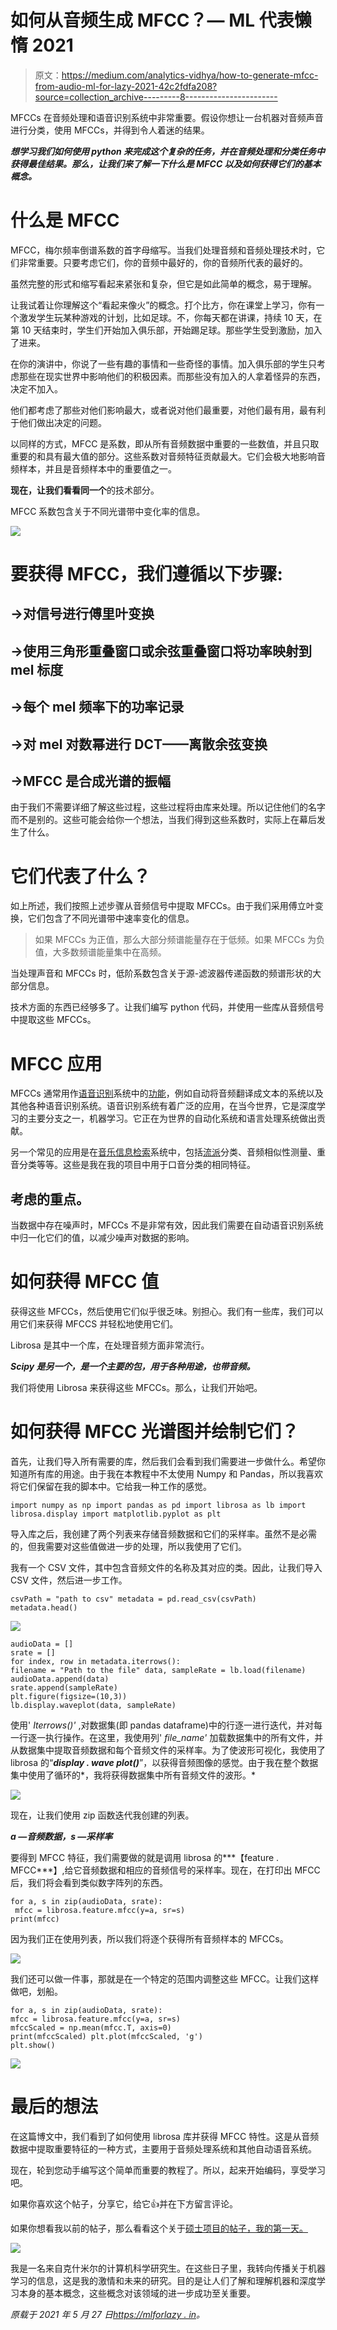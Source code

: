 # 如何从音频生成 MFCC？— ML 代表懒惰 2021

> 原文：<https://medium.com/analytics-vidhya/how-to-generate-mfcc-from-audio-ml-for-lazy-2021-42c2fdfa208?source=collection_archive---------8----------------------->

MFCCs 在音频处理和语音识别系统中非常重要。假设你想让一台机器对音频声音进行分类，使用 MFCCs，并得到令人着迷的结果。

***想学习我们如何使用 python 来完成这个复杂的任务，并在音频处理和分类任务中获得最佳结果。那么，让我们来了解一下什么是 MFCC 以及如何获得它们的基本概念。***

# 什么是 MFCC

MFCC，梅尔频率倒谱系数的首字母缩写。当我们处理音频和音频处理技术时，它们非常重要。只要考虑它们，你的音频中最好的，你的音频所代表的最好的。

虽然完整的形式和缩写看起来紧张和复杂，但它是如此简单的概念，易于理解。

让我试着让你理解这个“看起来像火”的概念。打个比方，你在课堂上学习，你有一个激发学生玩某种游戏的计划，比如足球。不，你每天都在讲课，持续 10 天，在第 10 天结束时，学生们开始加入俱乐部，开始踢足球。那些学生受到激励，加入了进来。

在你的演讲中，你说了一些有趣的事情和一些奇怪的事情。加入俱乐部的学生只考虑那些在现实世界中影响他们的积极因素。而那些没有加入的人拿着怪异的东西，决定不加入。

他们都考虑了那些对他们影响最大，或者说对他们最重要，对他们最有用，最有利于他们做出决定的问题。

以同样的方式，MFCC 是系数，即从所有音频数据中重要的一些数值，并且只取重要的和具有最大值的部分。这些系数对音频特征贡献最大。它们会极大地影响音频样本，并且是音频样本中的重要值之一。

**现在，让我们看看同一个**的技术部分。

MFCC 系数包含关于不同光谱带中变化率的信息。

![](img/fccbc2dc869625e0fce938b338bb33c5.png)

# 要获得 MFCC，我们遵循以下步骤:

## →对信号进行傅里叶变换

## →使用三角形重叠窗口或余弦重叠窗口将功率映射到 mel 标度

## →每个 mel 频率下的功率记录

## →对 mel 对数幂进行 DCT——离散余弦变换

## →MFCC 是合成光谱的振幅

由于我们不需要详细了解这些过程，这些过程将由库来处理。所以记住他们的名字而不是别的。这些可能会给你一个想法，当我们得到这些系数时，实际上在幕后发生了什么。

# 它们代表了什么？

如上所述，我们按照上述步骤从音频信号中提取 MFCCs。由于我们采用傅立叶变换，它们包含了不同光谱带中速率变化的信息。

> 如果 MFCCs 为正值，那么大部分频谱能量存在于低频。如果 MFCCs 为负值，大多数频谱能量集中在高频。

当处理声音和 MFCCs 时，低阶系数包含关于源-滤波器传递函数的频谱形状的大部分信息。

技术方面的东西已经够多了。让我们编写 python 代码，并使用一些库从音频信号中提取这些 MFCCs。

# MFCC 应用

MFCCs 通常用作[语音识别](https://en.wikipedia.org/wiki/Speech_recognition)系统中的[功能](https://en.wikipedia.org/wiki/Features_(pattern_recognition))，例如自动将音频翻译成文本的系统以及其他各种语音识别系统。语音识别系统有着广泛的应用，在当今世界，它是深度学习的主要分支之一，机器学习。它正在为世界的自动化系统和语言处理系统做出贡献。

另一个常见的应用是在[音乐信息检索](https://en.wikipedia.org/wiki/Music_information_retrieval)系统中，包括[流派](https://en.wikipedia.org/wiki/Genre)分类、音频相似性测量、重音分类等等。这些是我在我的项目中用于口音分类的相同特征。

## 考虑的重点。

当数据中存在噪声时，MFCCs 不是非常有效，因此我们需要在自动语音识别系统中归一化它们的值，以减少噪声对数据的影响。

# 如何获得 MFCC 值

获得这些 MFCCs，然后使用它们似乎很乏味。别担心。我们有一些库，我们可以用它们来获得 MFCCS 并轻松地使用它们。

Librosa 是其中一个库，在处理音频方面非常流行。

***Scipy 是另一个，是一个主要的包，用于各种用途，也带音频。***

我们将使用 Librosa 来获得这些 MFCCs。那么，让我们开始吧。

# 如何获得 MFCC 光谱图并绘制它们？

首先，让我们导入所有需要的库，然后我们会看到我们需要进一步做什么。希望你知道所有库的用途。由于我在本教程中不太使用 Numpy 和 Pandas，所以我喜欢将它们保留在我的脚本中。它给我一种工作的感觉。

```
import numpy as np import pandas as pd import librosa as lb import librosa.display import matplotlib.pyplot as plt
```

导入库之后，我创建了两个列表来存储音频数据和它们的采样率。虽然不是必需的，但我需要对这些值做进一步的处理，所以我使用了它们。

我有一个 CSV 文件，其中包含音频文件的名称及其对应的类。因此，让我们导入 CSV 文件，然后进一步工作。

```
csvPath = "path to csv" metadata = pd.read_csv(csvPath) metadata.head()
```

![](img/a0210b6e44c2b6ec97956eae8792704c.png)

```
audioData = [] 
srate = [] 
for index, row in metadata.iterrows(): 
filename = "Path to the file" data, sampleRate = lb.load(filename)         audioData.append(data) 
srate.append(sampleRate) 
plt.figure(figsize=(10,3)) 
lb.display.waveplot(data, sampleRate)
```

使用' *Iterrows()'* ,对数据集(即 pandas dataframe)中的行逐一进行迭代，并对每一行逐一执行操作。在这里，我使用列' *file_name'* 加载数据集中的所有文件，并从数据集中提取音频数据和每个音频文件的采样率。为了使波形可视化，我使用了 librosa 的“***display . wave plot()***”，以获得音频图像的感觉。由于我在整个数据集中使用了循环的*，我将获得数据集中所有音频文件的波形。*

![](img/2e0998c2ee3582cb1e90cd8847d3aa97.png)

现在，让我们使用 zip 函数迭代我创建的列表。

***a —音频数据，s —采样率***

要得到 MFCC 特征，我们需要做的就是调用 librosa 的***【feature . MFCC***】,给它音频数据和相应的音频信号的采样率。现在，在打印出 MFCC 后，我们将会看到类似数字阵列的东西。

```
for a, s in zip(audioData, srate):
 mfcc = librosa.feature.mfcc(y=a, sr=s) 
print(mfcc)
```

因为我们正在使用列表，所以我们将逐个获得所有音频样本的 MFCCs。

![](img/8b52920a9a901902149d506693cb81e2.png)

我们还可以做一件事，那就是在一个特定的范围内调整这些 MFCC。让我们这样做吧，划船。

```
for a, s in zip(audioData, srate): 
mfcc = librosa.feature.mfcc(y=a, sr=s) 
mfccScaled = np.mean(mfcc.T, axis=0) 
print(mfccScaled) plt.plot(mfccScaled, 'g') 
plt.show()
```

![](img/ad23c8e1c152045d0cbb3fd7793356d0.png)

# 最后的想法

在这篇博文中，我们看到了如何使用 librosa 库并获得 MFCC 特性。这是从音频数据中提取重要特征的一种方式，主要用于音频处理系统和其他自动语音系统。

现在，轮到您动手编写这个简单而重要的教程了。所以，起来开始编码，享受学习吧。

如果你喜欢这个帖子，分享它，给它👍并在下方留言评论。

如果你想看我以前的帖子，那么看看这个关于[硕士项目的帖子，我的第一天。](https://mlforlazy.in/masters-project-my-first-day/)

![](img/c7f320d289302c43eef459be8a7fb1a0.png)

我是一名来自克什米尔的计算机科学研究生。在这些日子里，我转向传播关于机器学习的信息，这是我的激情和未来的研究。目的是让人们了解和理解机器和深度学习本身的基本概念，这些概念对该领域的进一步成功至关重要。

*原载于 2021 年 5 月 27 日*[*https://mlforlazy . in*](https://mlforlazy.in/how-to-generate-mfcc-from-audio/)*。*